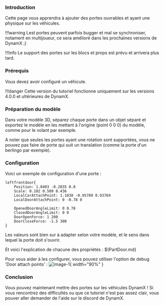 ### Introduction

Cette page vous apprendra à ajouter des portes ouvrables et ayant une physique sur les véhicules.

!!!warning
    Lest portes peuvent parfois bugger et mal se synchroniser, notament en multijoueur, ce sera amélioré dans les prochaines versions de DynamX ;)

!!!info
    Le support des portes sur les blocs et props est prévu et arrivera plus tard.

### Prérequis 
Vous devez avoir configuré un véhicule.

!!!danger
    Cette version du tutoriel fonctionne uniquement sur les versions 4.0.0 et ultérieures de DynamX.

### Préparation du modèle

Dans votre modèle 3D, séparez chaque porte dans un objet séparé et exportez le modèle en les mettant à l'origine (point 0 0 0) du modèle, comme pour le volant par exemple.

A noter que seules les portes ayant une rotation sont supportées, vous ne pouvez pas faire de porte qui suit un translation (comme la porte d'un berlingo par exemple).

### Configuration

Voici un exemple de configuration d'une porte :
```
leftfrontdoor{
    Position: 1.0403 -0.2035 0.8
    Scale: 0.102 0.509 0.436
    LocalCarAttachPoint: 1.1038 -0.95709 0.93769
    LocalDoorAttachPoint: 0 -0.78 0

    OpenedDoorAngleLimit: 0 0.78
    ClosedDoorAngleLimit: 0 0
    DoorOpenForce: 1 200
    DoorCloseForce: -1.5 300
}
```
Les valeurs sont bien sur à adapter selon votre modèle, et le sens dans lequel la porte doit s'ouvrir.

Et voici l'explication de chacune des propriétés :
${PartDoor.md}

Pour vous aider à les configurer, vous pouvez utiliser l'option de debug 'Door attach points' :
![image-1](images/debug_doors.png){ width="90%" }

### Conclusion

Vous pouvez maintenant mettre des portes sur les véhicules DynamX ! Si vous rencontrez des difficultés ou que ce tutoriel n'est pas assez clair, vous pouver aller demander de l'aide sur le discord de DynamX.

